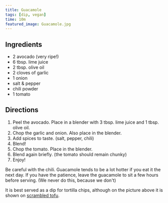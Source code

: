 ```yaml
---
title: Guacamole
tags: [dip, vegan]
time: 10m
featured_image: Guacamole.jpg
---
```


## Ingredients

- 2 avocado (very ripe!)
- 6 tbsp. lime juice
- 2 tbsp. olive oil
- 2 cloves of garlic
- 1 onion
- salt & pepper
- chili powder
- 1 tomato

## Directions

1. Peel the avocado. Place in a blender with 3 tbsp. lime juice and 1 tbsp. olive oil.
2. Chop the garlic and onion. Also place in the blender.
3. Add spices to taste. (salt, pepper, chili)
4. Blend!
5. Chop the tomato. Place in the blender.
6. Blend again briefly. (the tomato should remain chunky)
7. Enjoy!

Be careful with the chili. Guacamole tends to be a lot hotter if you eat it the next day. If you have the patience, leave the guacamole to sit a few hours before serving. (We never do this, because we don't)

It is best served as a dip for tortilla chips, although on the picture above it is shown on [scrambled tofu](scrambled-tofu).
